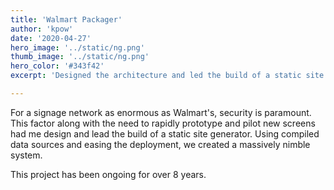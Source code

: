 ```yaml
---
title: 'Walmart Packager'
author: 'kpow'
date: '2020-04-27'
hero_image: '../static/ng.png'
thumb_image: '../static/ng.png'
hero_color: '#343f42'
excerpt: 'Designed the architecture and led the build of a static site generator coupled with a headless CMS for delivery of digital signage content.'

---
```


For a signage network as enormous as Walmart's, security is paramount. This factor along with the need to rapidly prototype and pilot new screens had me design and lead the build of a static site generator. Using compiled data sources and easing the deployment, we created a massively nimble system.

This project has been ongoing for over 8 years.

